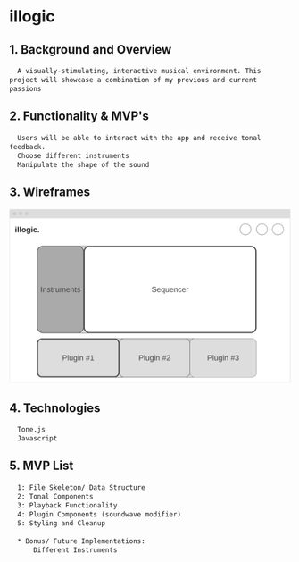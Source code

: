 # illogic

## 1. Background and Overview
      A visually-stimulating, interactive musical environment. This project will showcase a combination of my previous and current passions


## 2. Functionality & MVP's
      Users will be able to interact with the app and receive tonal feedback.
      Choose different instruments
      Manipulate the shape of the sound


## 3. Wireframes

![](src/images/wireframe.png)

## 4. Technologies
      Tone.js
      Javascript
      
## 5. MVP List
      1: File Skeleton/ Data Structure
      2: Tonal Components
      3: Playback Functionality
      4: Plugin Components (soundwave modifier)
      5: Styling and Cleanup
      
      * Bonus/ Future Implementations:
          Different Instruments
          
      

